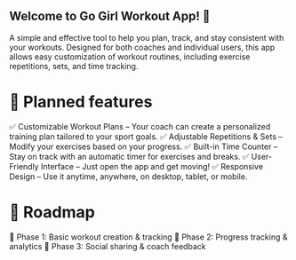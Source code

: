 ## Welcome to Go Girl Workout App! 🚀

A simple and effective tool to help you plan, track, and stay consistent with your workouts. Designed for both coaches and individual users, this app allows easy customization of workout routines, including exercise repetitions, sets, and time tracking.

# 📌 Planned features

✅ Customizable Workout Plans – Your coach can create a personalized training plan tailored to your sport goals.
✅ Adjustable Repetitions & Sets – Modify your exercises based on your progress.
✅ Built-in Time Counter – Stay on track with an automatic timer for exercises and breaks.
✅ User-Friendly Interface – Just open the app and get moving!
✅ Responsive Design – Use it anytime, anywhere, on desktop, tablet, or mobile.

# 📌 Roadmap

🔹 Phase 1: Basic workout creation & tracking
🔹 Phase 2: Progress tracking & analytics
🔹 Phase 3: Social sharing & coach feedback
